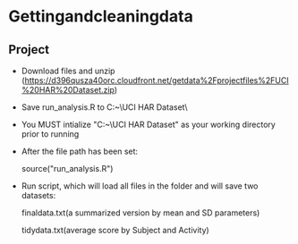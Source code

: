 Gettingandcleaningdata
======================

## Project
* Download files and unzip
  (https://d396qusza40orc.cloudfront.net/getdata%2Fprojectfiles%2FUCI%20HAR%20Dataset.zip)

* Save run_analysis.R to  C:~\UCI HAR Dataset\

* You MUST intialize "C:~\UCI HAR Dataset\" as your working directory prior to running

* After the file path has been set:
  
  source("run_analysis.R")

* Run script, which will load all files in the folder and will save two datasets:
  
  finaldata.txt(a summarized version by mean and SD parameters)

  tidydata.txt(average score by Subject and Activity)
